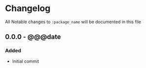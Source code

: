 # Changelog

All Notable changes to `:package_name` will be documented in this file

## 0.0.0 - @@@date

### Added
- Initial commit

